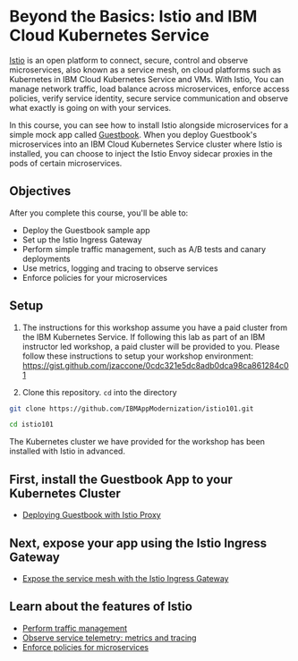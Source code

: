 # Beyond the Basics: Istio and IBM Cloud Kubernetes Service
[Istio](https://www.ibm.com/cloud/info/istio) is an open platform to connect, secure, control and observe microservices, also known as a service mesh, on cloud platforms such as Kubernetes in IBM Cloud Kubernetes Service and VMs. With Istio, You can manage network traffic, load balance across microservices, enforce access policies, verify service identity, secure service communication and observe what exactly is going on with your services.

In this course, you can see how to install Istio alongside microservices for a simple mock app called [Guestbook](https://github.com/IBM/guestbook). When you deploy Guestbook's microservices into an IBM Cloud Kubernetes Service cluster where Istio is installed, you can choose to inject the Istio Envoy sidecar proxies in the pods of certain microservices.

## Objectives
After you complete this course, you'll be able to:
- Deploy the Guestbook sample app
- Set up the Istio Ingress Gateway
- Perform simple traffic management, such as A/B tests and canary deployments
- Use metrics, logging and tracing to observe services
- Enforce policies for your microservices

## Setup

1) The instructions for this workshop assume you have a paid cluster from the IBM Kubernetes Service. If following this lab as part of an IBM instructor led workshop, a paid cluster will be provided to you. Please follow these instructions to setup your workshop environment: https://gist.github.com/jzaccone/0cdc321e5dc8adb0dca98ca861284c01

2) Clone this repository. `cd` into the directory

```sh
git clone https://github.com/IBMAppModernization/istio101.git

cd istio101
```

The Kubernetes cluster we have provided for the workshop has been installed with Istio in advanced.

##  First, install the Guestbook App to your Kubernetes Cluster
- [Deploying Guestbook with Istio Proxy](deploy-guestbook/README.md)


## Next, expose your app using the Istio Ingress Gateway
- [Expose the service mesh with the Istio Ingress Gateway](create-ingress-gateway/README.md)

## Learn about the features of Istio

- [Perform traffic management](traffic-management/README.md)
- [Observe service telemetry: metrics and tracing](observe-telemetry/README.md)
- [Enforce policies for microservices](enforce-policies/README.md)
